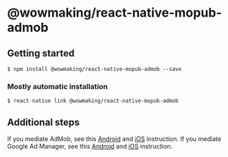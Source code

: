 # @wowmaking/react-native-mopub-admob

## Getting started

`$ npm install @wowmaking/react-native-mopub-admob --save`

### Mostly automatic installation

`$ react-native link @wowmaking/react-native-mopub-admob`

## Additional steps
If you mediate AdMob, see this [Android](https://developers.google.com/admob/android/quick-start#update_your_androidmanifestxml) and [iOS](https://developers.google.com/admob/ios/quick-start#update_your_infoplist) instruction. If you mediate Google Ad Manager, see this [Android](https://developers.google.com/ad-manager/mobile-ads-sdk/android/quick-start#update_your_androidmanifestxml) and [iOS](https://developers.google.com/ad-manager/mobile-ads-sdk/ios/quick-start#update_your_infoplist) instruction.
